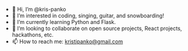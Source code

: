 - 👋 Hi, I’m @kris-panko
- 👀 I’m interested in coding, singing, guitar, and snowboarding!
- 🌱 I’m currently learning Python and Flask.
- 💞️ I’m looking to collaborate on open source projects, React projects, hackathons, etc. 
- 📫 How to reach me: kristipanko@gmail.com

<!---
kris-panko/kris-panko is a ✨ special ✨ repository because its `README.md` (this file) appears on your GitHub profile.
You can click the Preview link to take a look at your changes.
--->

